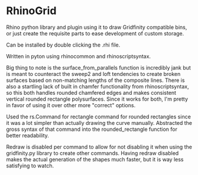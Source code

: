 # RhinoGrid
Rhino python library and plugin using it to draw Gridfinity compatible bins, or just create the requisite parts to ease development of custom storage.

Can be installed by double clicking the .rhi file.

Written in pyton using rhinocommon and rhinoscriptsyntax.

Big thing to note is the surface_from_parallels function is incredibly jank but is meant to counteract the sweep2 and loft tendencies to create broken surfaces based on non-matching lengths of the composite lines. There is also a startling lack of built in chamfer functionality from rhinoscriptsyntax, so this both handles rounded chamfered edges and makes consistent vertical rounded rectangle polysurfaces. Since it works for both, I'm pretty in favor of using it over other more "correct" options.

Used the rs.Command for rectangle command for rounded rectangles since it was a lot simpler than actually drawing the curve manually. Abstracted the gross syntax of that command into the rounded_rectangle function for better readability.

Redraw is disabled per command to allow for not disabling it when using the gridfinity.py library to create other commands. Having redraw disabled makes the actual generation of the shapes much faster, but it is way less satisfying to watch.

